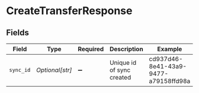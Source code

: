 # CreateTransferResponse


## Fields

| Field                                | Type                                 | Required                             | Description                          | Example                              |
| ------------------------------------ | ------------------------------------ | ------------------------------------ | ------------------------------------ | ------------------------------------ |
| `sync_id`                            | *Optional[str]*                      | :heavy_minus_sign:                   | Unique id of sync created            | cd937d46-8e41-43a9-9477-a79158ffd98a |